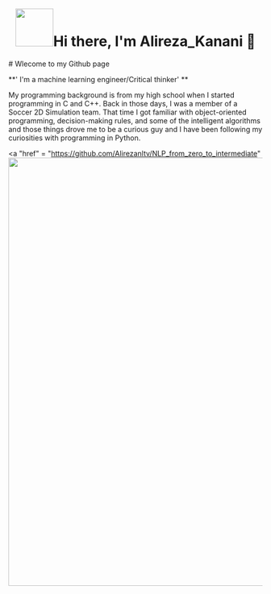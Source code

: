 <h1 align = "center"><img src="[[https://github.com/suhasmaddali/GIF-files/blob/main/animat-campfire-color.gif]" width="75" />Hi there, I'm Alireza_Kanani 👋</h1>
# Wlecome to my Github page



**' I'm a machine learning engineer/Critical thinker' **

  
My programming background is from my high school when I started programming in C and C++. Back in those days, I was a member of a Soccer 2D Simulation team. That time I got familiar with object-oriented programming, decision-making rules, and some of the intelligent algorithms and those things drove me to be a curious guy and I have been following my curiosities with programming in Python.

<p align="left">
  
  <a "href" = "https://github.com/Alirezanltv/NLP_from_zero_to_intermediate"
     <img width="850" src = "https://dezyre.gumlet.io/images/blog/how-to-learn-nlp-from-scratch/image_88562057931633524561164.png?w=330&dpr=2.6"></a>
</p>
    
